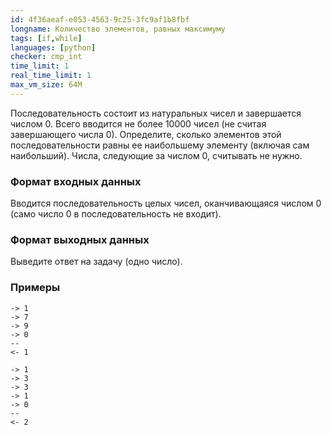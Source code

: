 ```yaml
---
id: 4f36aeaf-e053-4563-9c25-3fc9af1b8fbf
longname: Количество элементов, равных максимуму
tags: [if,while]
languages: [python]
checker: cmp_int
time_limit: 1
real_time_limit: 1
max_vm_size: 64M
---
```



Последовательность состоит из натуральных чисел и завершается числом 0.
Всего вводится не более 10000 чисел (не считая завершающего числа 0).
Определите, сколько элементов этой последовательности равны ее наибольшему элементу (включая сам наибольший).
Числа, следующие за числом 0, считывать не нужно.

### Формат входных данных

Вводится последовательность целых чисел, оканчивающаяся числом 0 (само число 0 в последовательность не входит).

### Формат выходных данных

Выведите ответ на задачу (одно число).

### Примеры

```
-> 1
-> 7
-> 9
-> 0
--
<- 1
```

```
-> 1
-> 3
-> 3
-> 1
-> 0
--
<- 2
```
